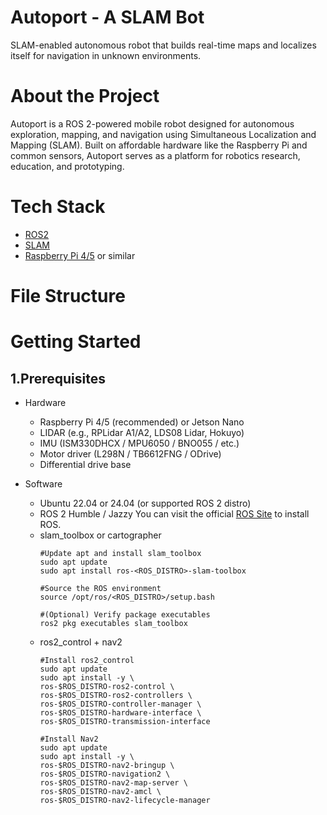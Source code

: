 # Autoport -  A SLAM Bot
SLAM-enabled autonomous robot that builds real-time maps and localizes itself for navigation in unknown environments.

# About the Project 
Autoport is a ROS 2-powered mobile robot designed for autonomous exploration, mapping, and navigation using Simultaneous Localization and Mapping (SLAM).
Built on affordable hardware like the Raspberry Pi and common sensors, Autoport serves as a platform for robotics research, education, and prototyping.

# Tech Stack
- [ROS2](https://docs.ros.org/en/rolling/index.html)
- [SLAM](https://www.mathworks.com/discovery/slam.html)
- [Raspberry Pi 4/5](https://www.raspberrypi.com/) or similar

# File Structure
# Getting Started
## 1.Prerequisites
- Hardware
  - Raspberry Pi 4/5 (recommended) or Jetson Nano
  - LIDAR (e.g., RPLidar A1/A2, LDS08 Lidar, Hokuyo)
  - IMU (ISM330DHCX / MPU6050 / BNO055 / etc.)
  - Motor driver (L298N / TB6612FNG / ODrive)
  - Differential drive base

- Software
  - Ubuntu 22.04 or 24.04 (or supported ROS 2 distro)    
  - ROS 2 Humble / Jazzy
      You can visit the official [ROS Site](https://docs.ros.org/en/jazzy/Installation/Ubuntu-Install-Debs.html) to install ROS.
  - slam_toolbox or cartographer
    ```
    #Update apt and install slam_toolbox
    sudo apt update
    sudo apt install ros-<ROS_DISTRO>-slam-toolbox
    
    #Source the ROS environment
    source /opt/ros/<ROS_DISTRO>/setup.bash
    
    #(Optional) Verify package executables
    ros2 pkg executables slam_toolbox
    ```
  - ros2_control + nav2
    ```
    #Install ros2_control
    sudo apt update
    sudo apt install -y \
    ros-$ROS_DISTRO-ros2-control \
    ros-$ROS_DISTRO-ros2-controllers \
    ros-$ROS_DISTRO-controller-manager \
    ros-$ROS_DISTRO-hardware-interface \
    ros-$ROS_DISTRO-transmission-interface

    #Install Nav2
    sudo apt update
    sudo apt install -y \
    ros-$ROS_DISTRO-nav2-bringup \
    ros-$ROS_DISTRO-navigation2 \
    ros-$ROS_DISTRO-nav2-map-server \
    ros-$ROS_DISTRO-nav2-amcl \
    ros-$ROS_DISTRO-nav2-lifecycle-manager


    
    ```
 


